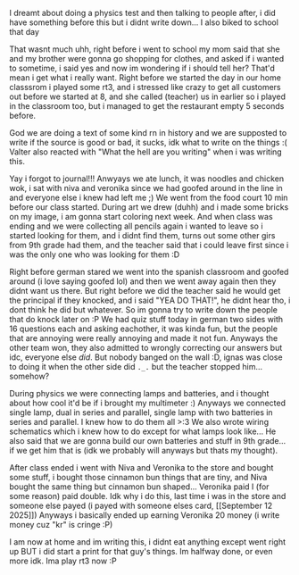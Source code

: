 I dreamt about doing a physics test and then talking to people after, i did have something before this but i didnt write down...
I also biked to school that day

That wasnt much uhh, right before i went to school my mom said that she and my brother were gonna go shopping for clothes, and asked if i wanted to sometime, i said yes and now im wondering if i should tell her? That'd mean i get what i really want.
Right before we started the day in our home classsrom i played some rt3, and i stressed like crazy to get all customers out before we started at 8, and she called (teacher) us in earlier so i played in the classroom too, but i managed to get the restaurant empty 5 seconds before.

God we are doing a text of some kind rn in history and we are supposted to write if the source is good or bad, it sucks, idk what to write on the things :(
Valter also reacted with "What the hell are you writing" when i was writing this.

Yay i forgot to journal!!! Anwyays we ate lunch, it was noodles and chicken wok, i sat with niva and veronika since we had goofed around in the line in and everyone else i knew had left me ;)
We went from the food court 10 min before our class started. During art we drew (duhh) and i made some bricks on my image, i am gonna start coloring next week. And when class was ending and we were collecting all pencils again i wanted to leave so i started looking for them, and i didnt find them, turns out some other girs from 9th grade had them, and the teacher said that i could leave first since i was the only one who was looking for them :D

Right before german stared we went into the spanish classroom and goofed around (i love saying goofed lol) and then we went away again then they didnt want us there. But right before we did the teacher said he would get the principal if they knocked, and i said "YEA DO THAT!", he didnt hear tho, i dont think he did but whatever.
So im gonna try to write down the people that do knock later on :P
We had quiz stuff today in german two sides with 16 questions each and asking eachother, it was kinda fun, but the people that are annoying were really annoying and made it not fun. Anyways the other team won, they also admitted to wrongly correcting our answers but idc, everyone else *did*. But nobody banged on the wall :D, ignas was close to doing it when the other side did `._.` but the teacher stopped him... somehow?

During physics we were connecting lamps and batteries, and i thought about how cool it'd be if i brought my multimeter :)
Anyways we connected single lamp, dual in series and parallel, single lamp with two batteries in series and parallel. I knew how to do them all >:3 We also wrote wiring schematics which i knew how to do except for what lamps look like...
He also said that we are gonna build our own batteries and stuff in 9th grade... if we get him that is (idk we probably will anyways but thats my thought).

After class ended i went with Niva and Veronika to the store and bought some stuff, i bought those cinnamon bun things that are tiny, and Niva bought the same thing but cinnamon bun shaped... Veronika paid
I (for some reason) paid double. Idk why i do this, last time i was in the store and someone else payed (i payed with someone elses card, [[September 12 2025]]) Anyways i basically ended up earning Veronika 20 money (i write money cuz "kr" is cringe :P)

I am now at home and im writing this, i didnt eat anything except went right up BUT i did start a print for that guy's things. Im halfway done, or even more idk. Ima play rt3 now :P
